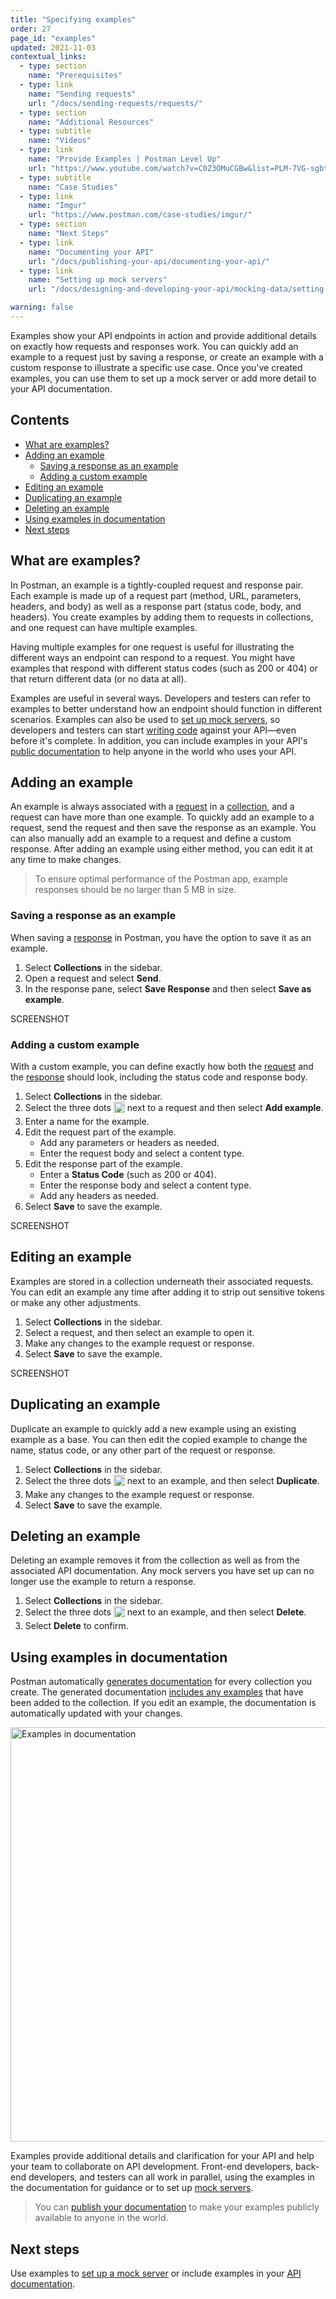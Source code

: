 ```yaml
---
title: "Specifying examples"
order: 27
page_id: "examples"
updated: 2021-11-03
contextual_links:
  - type: section
    name: "Prerequisites"
  - type: link
    name: "Sending requests"
    url: "/docs/sending-requests/requests/"
  - type: section
    name: "Additional Resources"
  - type: subtitle
    name: "Videos"
  - type: link
    name: "Provide Examples | Postman Level Up"
    url: "https://www.youtube.com/watch?v=C0Z3OMuCGBw&list=PLM-7VG-sgbtC5tNXxd28cmePSa9BYwqeU&index=5"
  - type: subtitle
    name: "Case Studies"
  - type: link
    name: "Imgur"
    url: "https://www.postman.com/case-studies/imgur/"
  - type: section
    name: "Next Steps"
  - type: link
    name: "Documenting your API"
    url: "/docs/publishing-your-api/documenting-your-api/"
  - type: link
    name: "Setting up mock servers"
    url: "/docs/designing-and-developing-your-api/mocking-data/setting-up-mock/"

warning: false
---
```


Examples show your API endpoints in action and provide additional details on exactly how requests and responses work. You can quickly add an example to a request just by saving a response, or create an example with a custom response to illustrate a specific use case. Once you've created examples, you can use them to set up a mock server or add more detail to your API documentation.

## Contents

* [What are examples?](#what-are-examples)
* [Adding an example](#adding-an-example)
    * [Saving a response as an example](#saving-a-response-as-an-example)
    * [Adding a custom example](#adding-a-custom-example)
* [Editing an example](#editing-an-example)
* [Duplicating an example](#duplicating-an-example)
* [Deleting an example](#deleting-an-example)
* [Using examples in documentation](#using-examples-in-documentation)
* [Next steps](#next-steps)

## What are examples?

In Postman, an example is a tightly-coupled request and response pair. Each example is made up of a request part (method, URL, parameters, headers, and body) as well as a response part (status code, body, and headers). You create examples by adding them to requests in collections, and one request can have multiple examples.

Having multiple examples for one request is useful for illustrating the different ways an endpoint can respond to a request. You might have examples that respond with different status codes (such as 200 or 404) or that return different data (or no data at all).

Examples are useful in several ways. Developers and testers can refer to examples to better understand how an endpoint should function in different scenarios. Examples can also be used to [set up mock servers](/docs/designing-and-developing-your-api/mocking-data/setting-up-mock/), so developers and testers can start [writing code](/docs/writing-scripts/test-scripts/) against your API—even before it's complete. In addition, you can include examples in your API's [public documentation](/docs/publishing-your-api/publishing-your-docs/) to help anyone in the world who uses your API.

## Adding an example

An example is always associated with a [request](/docs/sending-requests/requests/) in a [collection](/docs/sending-requests/intro-to-collections/), and a request can have more than one example. To quickly add an example to a request, send the request and then save the response as an example. You can also manually add an example to a request and define a custom response. After adding an example using either method, you can edit it at any time to make changes.

> To ensure optimal performance of the Postman app, example responses should be no larger than 5 MB in size.

### Saving a response as an example

When saving a [response](/docs/sending-requests/responses/) in Postman, you have the option to save it as an example.

1. Select **Collections** in the sidebar.
1. Open a request and select **Send**.
1. In the response pane, select **Save Response** and then select **Save as example**.

SCREENSHOT

### Adding a custom example

With a custom example, you can define exactly how both the [request](/docs/sending-requests/requests/) and the [response](/docs/sending-requests/responses/) should look, including the status code and response body.

1. Select **Collections** in the sidebar.
1. Select the three dots <img alt="Three dots icon" src="https://assets.postman.com/postman-docs/icon-three-dots-v9.jpg" width="18px" style="vertical-align:middle;margin-bottom:5px"> next to a request and then select **Add example**.
1. Enter a name for the example.
1. Edit the request part of the example.
    * Add any parameters or headers as needed.
    * Enter the request body and select a content type.
1. Edit the response part of the example.
    * Enter a **Status Code** (such as 200 or 404).
    * Enter the response body and select a content type.
    * Add any headers as needed.
1. Select **Save** to save the example.

SCREENSHOT

## Editing an example

Examples are stored in a collection underneath their associated requests. You can edit an example any time after adding it to strip out sensitive tokens or make any other adjustments.

1. Select **Collections** in the sidebar.
1. Select a request, and then select an example to open it.
1. Make any changes to the example request or response.
1. Select **Save** to save the example.

SCREENSHOT

## Duplicating an example

Duplicate an example to quickly add a new example using an existing example as a base. You can then edit the copied example to change the name, status code, or any other part of the request or response.

1. Select **Collections** in the sidebar.
1. Select the three dots <img alt="Three dots icon" src="https://assets.postman.com/postman-docs/icon-three-dots-v9.jpg" width="18px" style="vertical-align:middle;margin-bottom:5px"> next to an example, and then select **Duplicate**.
1. Make any changes to the example request or response.
1. Select **Save** to save the example.

## Deleting an example

Deleting an example removes it from the collection as well as from the associated API documentation. Any mock servers you have set up can no longer use the example to return a response.

1. Select **Collections** in the sidebar.
1. Select the three dots <img alt="Three dots icon" src="https://assets.postman.com/postman-docs/icon-three-dots-v9.jpg" width="18px" style="vertical-align:middle;margin-bottom:5px"> next to an example, and then select **Delete**.
1. Select **Delete** to confirm.

## Using examples in documentation

Postman automatically [generates documentation](/docs/publishing-your-api/documenting-your-api/) for every collection you create. The generated documentation [includes any examples](/docs/publishing-your-api/authoring-your-documentation/#including-examples) that have been added to the collection. If you edit an example, the documentation is automatically updated with your changes.

<img alt="Examples in documentation" src="https://assets.postman.com/postman-docs/documentation-including-examples-v9.jpg" width="663px">

Examples provide additional details and clarification for your API and help your team to collaborate on API development. Front-end developers, back-end developers, and testers can all work in parallel, using the examples in the documentation for guidance or to set up [mock servers](/docs/designing-and-developing-your-api/mocking-data/setting-up-mock/).

> You can [publish your documentation](/docs/publishing-your-api/publishing-your-docs/) to make your examples publicly available to anyone in the world.

## Next steps

Use examples to [set up a mock server](/docs/designing-and-developing-your-api/mocking-data/setting-up-mock/) or include examples in your [API documentation](/docs/publishing-your-api/documenting-your-api/).
